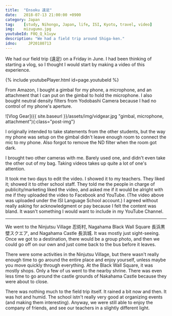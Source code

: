 ```yaml
---
title:  "Ensoku 遠足"
date:   2018-07-13 21:00:00 +0900
category: Japan
tag:    [study, Nihongo, Japan, life, ISI, Kyoto, travel, video]
img:	mizugumo.jpg
youtubeId: F0Q_Q_k1uyw
description: "We had a field trip around Shiga-ken."
idno:     JP20180713
---
```


We had our field trip (遠足) on a Friday in June. I had been thinking of starting a vlog, so I thought I would start by making a video of this experience.

{% include youtubePlayer.html id=page.youtubeId %}
<!--more-->
From Amazon, I bought a gimbal for my phone, a microphone, and an attachment that I can put on the gimbal to hold the microphone. I also bought neutral density filters from Yodobashi Camera because I had no control of my phone's aperture.

![Vlog Gear]({{ site.baseurl }}/assets/img/vidgear.jpg "gimbal, microphone, attachment"){:class="post-img"}

I originally intended to take statements from the other students, but the way my phone was setup on the gimbal didn't leave enough room to connect the mic to my phone. Also forgot to remove the ND filter when the room got dark.

I brought two other cameras with me. Barely used one, and didn't even take the other out of my bag. Taking videos takes up quite a lot of one's attention.

It took me two days to edit the video. I showed it to my teachers. They liked it; showed it to other school staff. They told me the people in charge of publicity/marketing liked the video, and asked me if it would be alright with me if they uploaded the video to Facebook and YouTube. (The video above was uploaded under the ISI Language School account.) I agreed without really asking for acknowledgment or pay because I felt the content was bland. It wasn't something I would want to include in my YouTube Channel.

----

We went to the Ninjutsu Village 忍術村, Nagahama Black Wall Square 長浜黒壁スクエア, and Nagahama Castle 長浜城. It was mostly just sight-seeing. Once we got to a destination, there would be a group photo, and then we could go off on our own and just come back to the bus before it leaves.

There were some activities in the Ninjutsu Village, but there wasn't really enough time to go around the entire place and enjoy yourself, unless maybe you move quickly through everything. At the Black Wall Square, it was mostly shops. Only a few of us went to the nearby shrine. There was even less time to go around the castle grounds of Nakahama Castle because they were about to close.

There was nothing much to the field trip itself. It rained a bit now and then. It was hot and humid. The school istn't really very good at organizing events (and making them interesting). Anyway, we were still able to enjoy the company of friends, and see our teachers in a slightly different light.